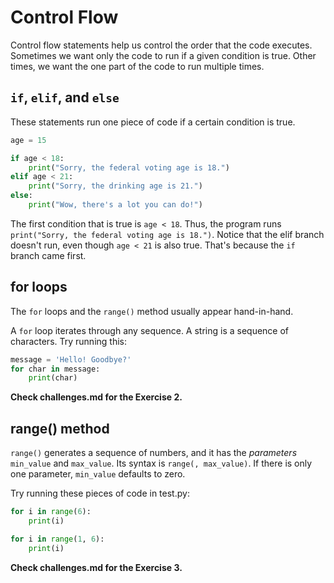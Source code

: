 # Control Flow

Control flow statements help us control the order that the code executes. Sometimes we want only the code to run if a given condition is true. Other times, we want the one part of the code to run multiple times. 

## `if`, `elif`, and `else`

These statements run one piece of code if a certain condition is true.

``` python
age = 15

if age < 18:
    print("Sorry, the federal voting age is 18.")
elif age < 21:
    print("Sorry, the drinking age is 21.")
else:
    print("Wow, there's a lot you can do!")
```

The first condition that is true is `age < 18`. Thus, the program runs `print("Sorry, the federal voting age is 18.")`. Notice that the elif branch doesn't run, even though `age < 21` is also true. That's because the `if` branch came first.

## for loops
The `for` loops and the `range()` method usually appear hand-in-hand.

A `for` loop iterates through any sequence. A string is a sequence of characters. Try running this: 

``` python
message = 'Hello! Goodbye?'
for char in message:
    print(char)
```

**Check challenges.md for the Exercise 2.**

## range() method

`range()` generates a sequence of numbers, and it has the _parameters_ `min_value` and `max_value`. Its syntax is `range(, max_value)`. If there is only one parameter, `min_value` defaults to zero.

Try running these pieces of code in test.py:

``` python
for i in range(6):
    print(i)
```
``` python
for i in range(1, 6):
    print(i)
```

**Check challenges.md for the Exercise 3.**
